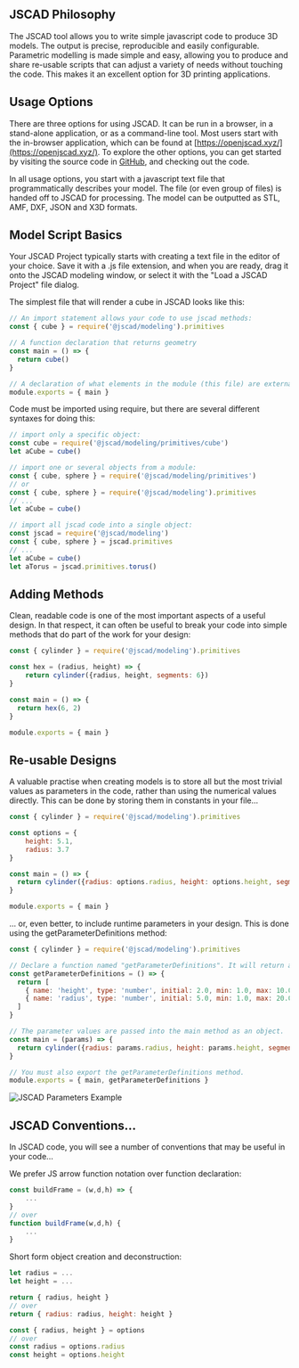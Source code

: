 ## JSCAD Philosophy
The JSCAD tool allows you to write simple javascript code to produce 3D models. The 
output is precise, reproducible and easily configurable. Parametric modelling is made simple and 
easy, allowing you to produce and share re-usable scripts that can adjust a variety of needs without 
touching the code. This makes it an excellent option for 3D printing applications. 

## Usage Options
There are three options for using JSCAD.  It can be run in a browser, in a 
stand-alone application, or as a command-line tool. Most users start with the 
in-browser application, which can be found at [https://openjscad.xyz/](https://openjscad.xyz/). To explore 
the other options, you can get started by visiting the source code in [GitHub](https://github.com/jscad/OpenJSCAD.org/), and 
checking out the code.

In all usage options, you start with a javascript text file that programmatically
describes your model. The file (or even group of files) is handed off to JSCAD for 
processing. The model can be outputted as STL, AMF, DXF, JSON and X3D formats.
 
## Model Script Basics
Your JSCAD Project typically starts with creating a text file in the editor of your choice.  Save it 
with a .js file extension, and when you are ready, drag it onto the JSCAD modeling window, or select 
it with the "Load a JSCAD Project" file dialog. 

The simplest file that will render a cube in JSCAD looks like this:
```javascript
// An import statement allows your code to use jscad methods:
const { cube } = require('@jscad/modeling').primitives

// A function declaration that returns geometry
const main = () => {
  return cube()
}

// A declaration of what elements in the module (this file) are externally available.
module.exports = { main }
```
Code must be imported using require, but there are several different syntaxes for doing this:
```javascript
// import only a specific object:
const cube = require('@jscad/modeling/primitives/cube')
let aCube = cube()

// import one or several objects from a module:
const { cube, sphere } = require('@jscad/modeling/primitives')
// or
const { cube, sphere } = require('@jscad/modeling').primitives
// ...
let aCube = cube()

// import all jscad code into a single object:
const jscad = require('@jscad/modeling')
const { cube, sphere } = jscad.primitives
// ...
let aCube = cube()
let aTorus = jscad.primitives.torus()
```
## Adding Methods
Clean, readable code is one of the most important aspects of a useful design. In that respect, it can often be useful to break your code into simple methods that do part of the work for your design:
```javascript
const { cylinder } = require('@jscad/modeling').primitives

const hex = (radius, height) => {
    return cylinder({radius, height, segments: 6})
}

const main = () => {
  return hex(6, 2)
}

module.exports = { main }
```
## Re-usable Designs
A valuable practise when creating models is to store all but the most trivial values as parameters in the code, rather than using the numerical values directly.  This can be done by storing them in constants in your file...
```javascript
const { cylinder } = require('@jscad/modeling').primitives

const options = {
    height: 5.1,
    radius: 3.7
}

const main = () => {
  return cylinder({radius: options.radius, height: options.height, segments: 6})
}

module.exports = { main }
```
 
... or, even better, to include runtime parameters in your design.  This is done using the getParameterDefinitions method:
```javascript
const { cylinder } = require('@jscad/modeling').primitives

// Declare a function named "getParameterDefinitions". It will return an array of parameter definitions.
const getParameterDefinitions = () => {
  return [
    { name: 'height', type: 'number', initial: 2.0, min: 1.0, max: 10.0, step: 0.1, caption: 'Hex Height:' },
    { name: 'radius', type: 'number', initial: 5.0, min: 1.0, max: 20.0, caption: 'Hex Radius:' }
  ]
}

// The parameter values are passed into the main method as an object.
const main = (params) => {
  return cylinder({radius: params.radius, height: params.height, segments: 6})
}

// You must also export the getParameterDefinitions method.
module.exports = { main, getParameterDefinitions }
```
<img src="img/parameters.png" alt="JSCAD Parameters Example">

## JSCAD Conventions...
In JSCAD code, you will see a number of conventions that may be useful in your code...

We prefer JS arrow function notation over function declaration:
```javascript
const buildFrame = (w,d,h) => {
    ... 
}
// over
function buildFrame(w,d,h) {
    ...
}
```
Short form object creation and deconstruction:
```javascript
let radius = ...
let height = ...

return { radius, height }
// over
return { radius: radius, height: height }

const { radius, height } = options
// over
const radius = options.radius
const height = options.height 
``` 
